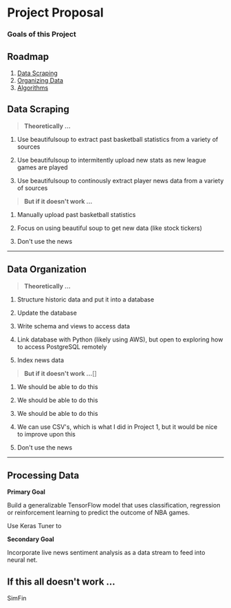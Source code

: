 # **Project Proposal**

### Goals of this Project

## **Roadmap**
1. [Data Scraping](#Data-Scraping)
2. [Organizing Data](#Data-Organization)
1. [Algorithms](#Processing-Data)


## **Data Scraping**

>**Theoretically ...**
1. Use beautifulsoup to extract past basketball statistics from a variety of sources

1. Use beautifulsoup to intermitently upload new stats as new league games are played

1. Use beautifulsoup to continously extract player news data from a variety of sources

>**But if it doesn't work ...**

1. Manually upload past basketball statistics

2. Focus on using beautiful soup to get new data (like stock tickers)

3. Don't use the news

---

## **Data Organization**

>**Theoretically ...**
1. Structure historic data and put it into a database

1. Update the database

1. Write schema and views to access data

1. Link database with Python (likely using AWS), but open to exploring how to access PostgreSQL remotely

1. Index news data

>**But if it doesn't work ...**[]
1. We should be able to do this

1. We should be able to do this

1. We should be able to do this

1. We can use CSV's, which is what I did in Project 1, but it would be nice to improve upon this

1. Don't use the news
---
## **Processing Data**

**Primary Goal**

Build a generalizable TensorFlow model that uses classification, regression or reinforcement learning to predict the outcome of NBA games.

Use Keras Tuner to 

**Secondary Goal** 

Incorporate live news sentiment analysis as a data stream to feed into neural net.

## **If this all doesn't work ...**
 SimFin 
